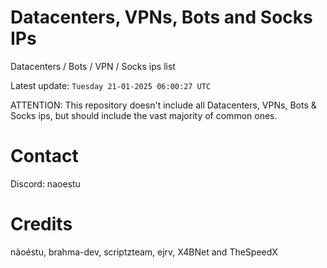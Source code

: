 # Datacenters, VPNs, Bots and Socks IPs
 
Datacenters / Bots / VPN / Socks ips list

Latest update: `Tuesday 21-01-2025 06:00:27 UTC` 

ATTENTION: This repository doesn't include all Datacenters, VPNs, Bots & Socks ips, 
but should include the vast majority of common ones.

# Contact
Discord: naoestu

# Credits
nãoéstu, brahma-dev, scriptzteam, ejrv, X4BNet and TheSpeedX
